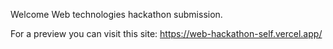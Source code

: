 Welcome
Web technologies hackathon submission.

For a preview you can visit this site: https://web-hackathon-self.vercel.app/
